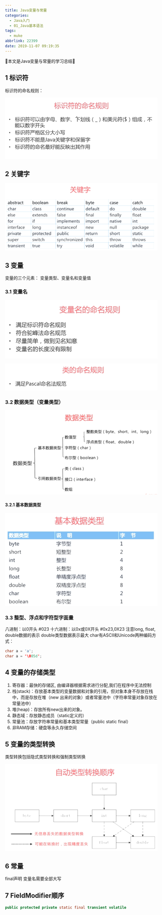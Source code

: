 ```yaml
---
title: Java变量与常量
categories:
  - Java入门
  - 01_Java基本语法
tags:
  - muke
abbrlink: 22399
date: 2019-11-07 09:19:35
---
```


:star2:本文是Java变量与常量的学习总结:star2:

<!-- more -->

## 1 标识符

标识符的命名规则：

![图片](/images/011_02_01.png)

## 2 关键字

![图片](/images/011_02_02.png)

## 3 变量

变量的三个元素： 变量类型、变量名和变量值

### 3.1 变量名

![图片](/images/011_02_03.png)

![图片](/images/011_02_04.png)

### 3.2 数据类型（变量类型）

![图片](/images/011_02_05.png)

#### 3.2.1 基本数据类型

![图片](/images/011_02_06.png)

### 3.3 整型、浮点和字符型字面量

八进制：以0开头 #023
十六进制：以0x或0X开头  #0x23,0X23
注意long, float, double数据的表示
double类型数据表示最大
char有ASCII和Unicode两种编码方式：

```java
char a = 'a';
char a = '\005d';
```

## 4 变量的存储类型

1. 寄存器：最快的存储区, 由编译器根据需求进行分配,我们在程序中无法控制
2. 栈(stack)：存放基本类型的变量数据和对象的引用，但对象本身不存放在栈中，而是存放在堆（new 出来的对象）或者常量池中（字符串常量对象存放在常量池中）
3. 堆(heap)：存放所有new出来的对象。
4. 静态域：存放静态成员（static定义的）
5. 常量池：存放字符串常量和基本类型常量（public static final）
6. 非RAM存储：硬盘等永久存储空间

## 5 变量的类型转换

类型转换包括隐式类型转换和强制类型转换

![图片](/images/011_02_07.png)

## 6 常量

final声明
变量名需要全部大写

## 7 FieldModifier顺序

```java
public protected private static final transient volatile
```
